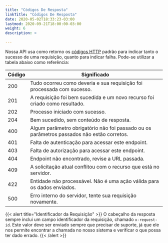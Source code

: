 ```yaml
---
title: "Códigos De Resposta"
linkTitle: "Códigos De Resposta"
date: 2020-05-02T18:33:23-03:00
lastmod: 2020-09-21T18:00:00-03:00
weight: 6
description: >

---
```


Nossa API usa como retorno os [códigos HTTP](https://www.w3.org/Protocols/rfc2616/rfc2616-sec10.html) padrão para indicar tanto o sucesso de uma requisição, quanto para indicar falha. Pode-se utilizar a tabela abaixo como referência:

| Código | Significado                                                                              |
| ------ | ---------------------------------------------------------------------------------------- |
| 200    | Tudo ocorreu como deveria e sua requisição foi processada com sucesso.                   |
| 201    | A requisição foi bem sucedida e um novo recurso foi criado como resultado.               |
| 202    | Processo iniciado com sucesso.                                                           |
| 204    | Bem sucedido, sem conteúdo de resposta.                                                  |
| 400    | Algum parâmetro obrigatório não foi passado ou os parâmetros passados não estão corretos.|
| 401    | Falta de autenticação para acessar este endpoint.                                        |
| 403    | Falta de autorização para acessar este endpoint.                                         |
| 404    | Endpoint não encontrado, revise a URL passada.                                           |
| 409    | A solicitação atual conflitou com o recurso que está no servidor.                        |
| 422    | Entidade não processável. Não é uma ação válida para os dados enviados.                  |
| 500    | Erro interno do servidor, tente sua requisição novamente.                                |

{{< alert title="Identificador da Requisição" >}}
O cabeçalho da resposta sempre inclui um campo identificador da requisição, chamado `x-request-id`. Este valor deve ser enviado sempre que precisar de suporte, já que ele nos permite encontrar a chamada no nosso sistema e verificar o que possa ter dado errado.
{{< /alert >}}
